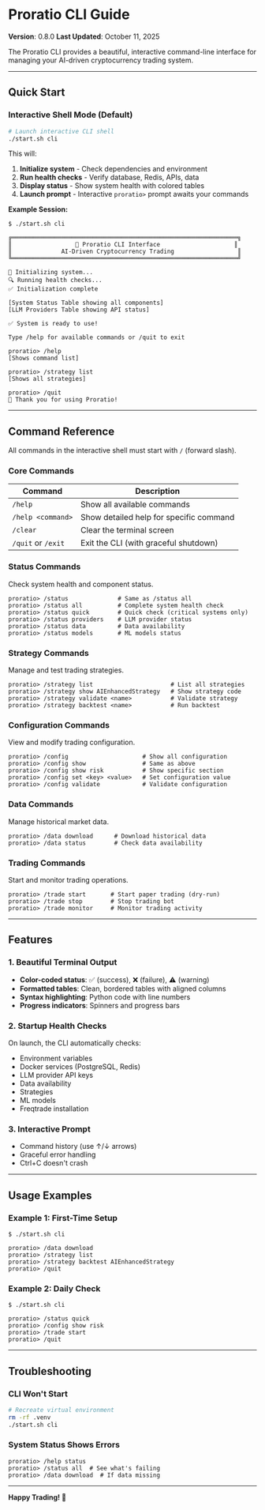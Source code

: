 # Proratio CLI Guide

**Version**: 0.8.0
**Last Updated**: October 11, 2025

The Proratio CLI provides a beautiful, interactive command-line interface for managing your AI-driven cryptocurrency trading system.

---

## Quick Start

### Interactive Shell Mode (Default)

```bash
# Launch interactive CLI shell
./start.sh cli
```

This will:
1. **Initialize system** - Check dependencies and environment
2. **Run health checks** - Verify database, Redis, APIs, data
3. **Display status** - Show system health with colored tables
4. **Launch prompt** - Interactive `proratio>` prompt awaits your commands

**Example Session:**
```
$ ./start.sh cli

╔════════════════════════════════════════════════════════════════╗
║                  🤖 Proratio CLI Interface                     ║
║              AI-Driven Cryptocurrency Trading                  ║
╚════════════════════════════════════════════════════════════════╝

🔄 Initializing system...
🔍 Running health checks...
✅ Initialization complete

[System Status Table showing all components]
[LLM Providers Table showing API status]

✅ System is ready to use!

Type /help for available commands or /quit to exit

proratio> /help
[Shows command list]

proratio> /strategy list
[Shows all strategies]

proratio> /quit
👋 Thank you for using Proratio!
```

---

## Command Reference

All commands in the interactive shell must start with `/` (forward slash).

### Core Commands

| Command | Description |
|---------|-------------|
| `/help` | Show all available commands |
| `/help <command>` | Show detailed help for specific command |
| `/clear` | Clear the terminal screen |
| `/quit` or `/exit` | Exit the CLI (with graceful shutdown) |

### Status Commands

Check system health and component status.

```
proratio> /status              # Same as /status all
proratio> /status all          # Complete system health check
proratio> /status quick        # Quick check (critical systems only)
proratio> /status providers    # LLM provider status
proratio> /status data         # Data availability
proratio> /status models       # ML models status
```

### Strategy Commands

Manage and test trading strategies.

```
proratio> /strategy list                      # List all strategies
proratio> /strategy show AIEnhancedStrategy   # Show strategy code
proratio> /strategy validate <name>           # Validate strategy
proratio> /strategy backtest <name>           # Run backtest
```

### Configuration Commands

View and modify trading configuration.

```
proratio> /config                     # Show all configuration
proratio> /config show                # Same as above
proratio> /config show risk           # Show specific section
proratio> /config set <key> <value>   # Set configuration value
proratio> /config validate            # Validate configuration
```

### Data Commands

Manage historical market data.

```
proratio> /data download      # Download historical data
proratio> /data status        # Check data availability
```

### Trading Commands

Start and monitor trading operations.

```
proratio> /trade start       # Start paper trading (dry-run)
proratio> /trade stop        # Stop trading bot
proratio> /trade monitor     # Monitor trading activity
```

---

## Features

### 1. Beautiful Terminal Output

- **Color-coded status**: ✅ (success), ❌ (failure), ⚠️ (warning)
- **Formatted tables**: Clean, bordered tables with aligned columns
- **Syntax highlighting**: Python code with line numbers
- **Progress indicators**: Spinners and progress bars

### 2. Startup Health Checks

On launch, the CLI automatically checks:
- Environment variables
- Docker services (PostgreSQL, Redis)
- LLM provider API keys
- Data availability
- Strategies
- ML models
- Freqtrade installation

### 3. Interactive Prompt

- Command history (use ↑/↓ arrows)
- Graceful error handling
- Ctrl+C doesn't crash

---

## Usage Examples

### Example 1: First-Time Setup

```
$ ./start.sh cli

proratio> /data download
proratio> /strategy list
proratio> /strategy backtest AIEnhancedStrategy
proratio> /quit
```

### Example 2: Daily Check

```
$ ./start.sh cli

proratio> /status quick
proratio> /config show risk
proratio> /trade start
proratio> /quit
```

---

## Troubleshooting

### CLI Won't Start
```bash
# Recreate virtual environment
rm -rf .venv
./start.sh cli
```

### System Status Shows Errors
```
proratio> /help status
proratio> /status all  # See what's failing
proratio> /data download  # If data missing
```

---

**Happy Trading! 🚀**
